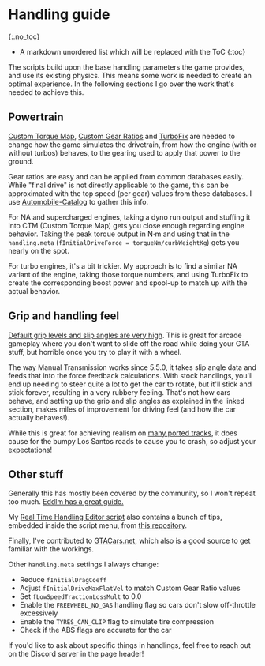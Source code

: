 # Handling guide
{:.no_toc}

* A markdown unordered list which will be replaced with the ToC
{:toc}

The scripts build upon the base handling parameters the game provides, and
use its existing physics. This means some work is needed to create an optimal
experience. In the following sections I go over the work that's needed to
achieve this.

## Powertrain

[Custom Torque Map](5-ctm-readme), [Custom Gear Ratios](5-cgr-readme) and
[TurboFix](5-turbofix-readme) are needed to change how the game simulates
the drivetrain, from how the engine (with or without turbos) behaves, to the
gearing used to apply that power to the ground.

Gear ratios are easy and can be applied from common databases easily. While
"final drive" is not directly applicable to the game, this can be approximated
with the top speed (per gear) values from these databases. I use
[Automobile-Catalog](https://www.automobile-catalog.com) to gather this info.

For NA and supercharged engines, taking a dyno run output and stuffing it into
CTM (Custom Torque Map) gets you close enough regarding engine behavior.
Taking the peak torque output in N⋅m and using that in the `handling.meta`
(`fInitialDriveForce = torqueNm/curbWeightKg`) gets you nearly on the spot.

For turbo engines, it's a bit trickier. My approach is to find a similar NA
variant of the engine, taking those torque numbers, and using TurboFix to create
the corresponding boost power and spool-up to match up with the actual behavior.

## Grip and handling feel

[Default grip levels and slip angles are very high](5-gears-readme#handling-for-force-feedback).
This is great for arcade gameplay where you don't want to slide off the road
while doing your GTA stuff, but horrible once you try to play it with a wheel.

The way Manual Transmission works since 5.5.0, it takes slip angle data and
feeds that into the force feedback calculations. With stock handlings, you'll
end up needing to steer quite a lot to get the car to rotate, but it'll stick
and stick forever, resulting in a very rubbery feeling. That's not how cars
behave, and setting up the grip and slip angles as explained in the linked
section, makes miles of improvement for driving feel (and how the car actually
behaves!).

While this is great for achieving realism on
[many ported tracks](https://www.gta5-mods.com/maps/tags/map-model+racetrack),
it does cause for the bumpy Los Santos roads to cause you to crash, so adjust
your expectations!

## Other stuff

Generally this has mostly been covered by the community, so I won't repeat
too much. [Eddlm has a great guide.](https://eddlm.github.io/Handling-Tools/guide)

My [Real Time Handling Editor script](https://www.gta5-mods.com/tools/real-time-handling-editor)
also contains a bunch of tips, embedded inside the script menu, from
[this repository](https://github.com/ikt32/GTAVHandlingInfo).

Finally, I've contributed to [GTACars.net](https://gtacars.net/gta5/glossary),
which also is a good source to get familiar with the workings.

Other `handling.meta` settings I always change:

* Reduce `fInitialDragCoeff`
* Adjust `fInitialDriveMaxFlatVel` to match Custom Gear Ratio values
* Set `fLowSpeedTractionLossMult` to 0.0
* Enable the `FREEWHEEL_NO_GAS` handling flag so cars don't slow off-throttle excessively
* Enable the `TYRES_CAN_CLIP` flag to simulate tire compression
* Check if the ABS flags are accurate for the car

If you'd like to ask about specific things in handlings, feel free to reach out
on the Discord server in the page header!
